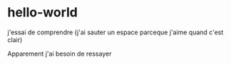 # hello-world

j'essai de comprendre (j'ai sauter un espace parceque j'aime quand c'est clair)

Apparement j'ai besoin de ressayer
